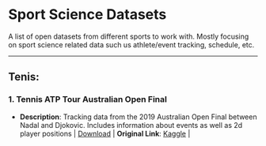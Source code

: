 # Sport Science Datasets
A list of open datasets from different sports to work with. Mostly focusing on sport science related data such us athlete/event tracking, schedule, etc.

***

## Tenis:

### 1. Tennis ATP Tour Australian Open Final
* **Description**: Tracking data from the 2019 Australian Open Final between Nadal and Djokovic. Includes information about events as well as 2d player positions | [Download](https://github.com/josedv82/sport_open_datasets/tree/main/Tennis.%20ATP%20Tour%20AU%20Open%202019.%20Tracking%20Data) |  **Original Link**: [Kaggle](https://www.kaggle.com/robseidl/tennis-atp-tour-australian-open-final-2019) |


